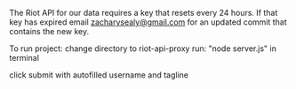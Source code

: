 The Riot API for our data requires a key that resets every 24 hours. If that key has expired email zacharysealy@gmail.com for an updated commit that contains the new key.

To run project: 
  change directory to riot-api-proxy
  run: "node server.js" in terminal

  click submit with autofilled username and tagline

